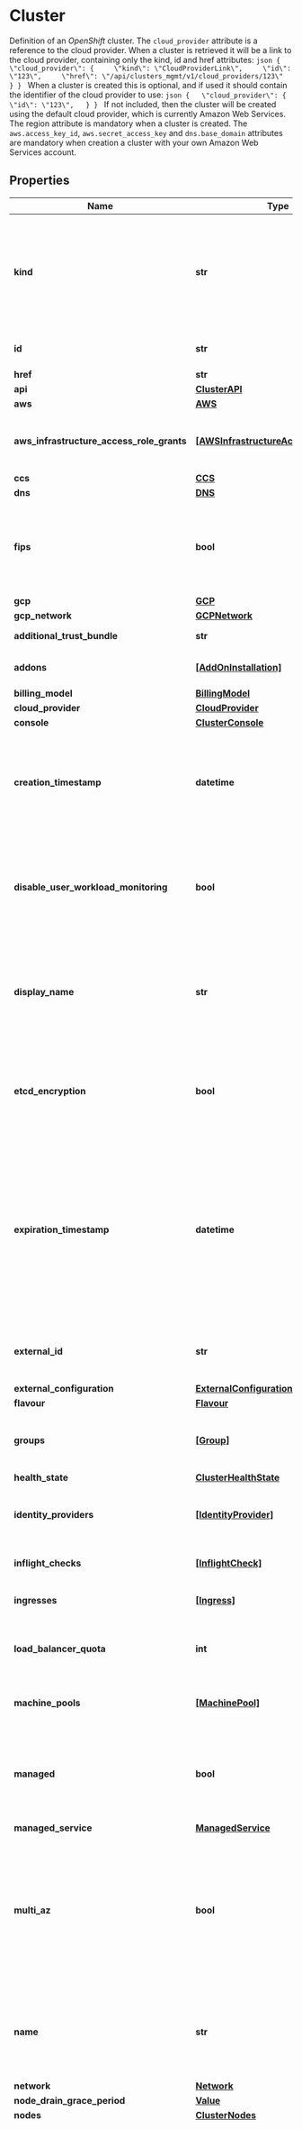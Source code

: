 # Cluster

Definition of an _OpenShift_ cluster.  The `cloud_provider` attribute is a reference to the cloud provider. When a cluster is retrieved it will be a link to the cloud provider, containing only the kind, id and href attributes:  ```json {   \"cloud_provider\": {     \"kind\": \"CloudProviderLink\",     \"id\": \"123\",     \"href\": \"/api/clusters_mgmt/v1/cloud_providers/123\"   } } ```  When a cluster is created this is optional, and if used it should contain the identifier of the cloud provider to use:  ```json {   \"cloud_provider\": {     \"id\": \"123\",   } } ```  If not included, then the cluster will be created using the default cloud provider, which is currently Amazon Web Services.  The region attribute is mandatory when a cluster is created.  The `aws.access_key_id`, `aws.secret_access_key` and `dns.base_domain` attributes are mandatory when creation a cluster with your own Amazon Web Services account.

## Properties
Name | Type | Description | Notes
------------ | ------------- | ------------- | -------------
**kind** | **str** | Indicates the type of this object. Will be &#39;Cluster&#39; if this is a complete object or &#39;ClusterLink&#39; if it is just a link. | [optional] 
**id** | **str** | Unique identifier of the object. | [optional] 
**href** | **str** | Self link. | [optional] 
**api** | [**ClusterAPI**](ClusterAPI.md) |  | [optional] 
**aws** | [**AWS**](AWS.md) |  | [optional] 
**aws_infrastructure_access_role_grants** | [**[AWSInfrastructureAccessRoleGrant]**](AWSInfrastructureAccessRoleGrant.md) | List of AWS infrastructure access role grants on this cluster. | [optional] 
**ccs** | [**CCS**](CCS.md) |  | [optional] 
**dns** | [**DNS**](DNS.md) |  | [optional] 
**fips** | **bool** | Create cluster that uses FIPS Validated / Modules in Process cryptographic libraries. | [optional] 
**gcp** | [**GCP**](GCP.md) |  | [optional] 
**gcp_network** | [**GCPNetwork**](GCPNetwork.md) |  | [optional] 
**additional_trust_bundle** | **str** | Additional trust bundle. | [optional] 
**addons** | [**[AddOnInstallation]**](AddOnInstallation.md) | List of add-ons on this cluster. | [optional] 
**billing_model** | [**BillingModel**](BillingModel.md) |  | [optional] 
**cloud_provider** | [**CloudProvider**](CloudProvider.md) |  | [optional] 
**console** | [**ClusterConsole**](ClusterConsole.md) |  | [optional] 
**creation_timestamp** | **datetime** | Date and time when the cluster was initially created, using the format defined in [RFC3339](https://www.ietf.org/rfc/rfc3339.txt). | [optional] 
**disable_user_workload_monitoring** | **bool** | Indicates whether the User workload monitoring is enabled or not It is enabled by default | [optional] 
**display_name** | **str** | Name of the cluster for display purposes. It can contain any characters, including spaces. | [optional] 
**etcd_encryption** | **bool** | Indicates whether that etcd is encrypted or not. This is set only during cluster creation. | [optional] 
**expiration_timestamp** | **datetime** | Date and time when the cluster will be automatically deleted, using the format defined in [RFC3339](https://www.ietf.org/rfc/rfc3339.txt). If no timestamp is provided, the cluster will never expire.  This option is unsupported. | [optional] 
**external_id** | **str** | External identifier of the cluster, generated by the installer. | [optional] 
**external_configuration** | [**ExternalConfiguration**](ExternalConfiguration.md) |  | [optional] 
**flavour** | [**Flavour**](Flavour.md) |  | [optional] 
**groups** | [**[Group]**](Group.md) | Link to the collection of groups of user of the cluster. | [optional] 
**health_state** | [**ClusterHealthState**](ClusterHealthState.md) |  | [optional] 
**identity_providers** | [**[IdentityProvider]**](IdentityProvider.md) | Link to the collection of identity providers of the cluster. | [optional] 
**inflight_checks** | [**[InflightCheck]**](InflightCheck.md) | List of inflight checks on this cluster. | [optional] 
**ingresses** | [**[Ingress]**](Ingress.md) | List of ingresses on this cluster. | [optional] 
**load_balancer_quota** | **int** | Load Balancer quota to be assigned to the cluster. | [optional] 
**machine_pools** | [**[MachinePool]**](MachinePool.md) | List of machine pools on this cluster. | [optional] 
**managed** | **bool** | Flag indicating if the cluster is managed (by Red Hat) or self-managed by the user. | [optional] 
**managed_service** | [**ManagedService**](ManagedService.md) |  | [optional] 
**multi_az** | **bool** | Flag indicating if the cluster should be created with nodes in different availability zones or all the nodes in a single one randomly selected. | [optional] 
**name** | **str** | Name of the cluster. This name is assigned by the user when the cluster is created. | [optional] 
**network** | [**Network**](Network.md) |  | [optional] 
**node_drain_grace_period** | [**Value**](Value.md) |  | [optional] 
**nodes** | [**ClusterNodes**](ClusterNodes.md) |  | [optional] 
**openshift_version** | **str** | Version of _OpenShift_ installed in the cluster, for example &#x60;4.0.0-0.2&#x60;.  When retrieving a cluster this will always be reported.  When provisioning a cluster this will be ignored, as the version to deploy will be determined internally. | [optional] 
**product** | [**Product**](Product.md) |  | [optional] 
**properties** | **{str: (str,)}** | User defined properties for tagging and querying. | [optional] 
**provision_shard** | [**ProvisionShard**](ProvisionShard.md) |  | [optional] 
**proxy** | [**Proxy**](Proxy.md) |  | [optional] 
**region** | [**CloudRegion**](CloudRegion.md) |  | [optional] 
**state** | [**ClusterState**](ClusterState.md) |  | [optional] 
**status** | [**ClusterStatus**](ClusterStatus.md) |  | [optional] 
**storage_quota** | [**Value**](Value.md) |  | [optional] 
**subscription** | [**Subscription**](Subscription.md) |  | [optional] 
**version** | [**Version**](Version.md) |  | [optional] 
**any string name** | **bool, date, datetime, dict, float, int, list, str, none_type** | any string name can be used but the value must be the correct type | [optional]

[[Back to Model list]](../README.md#documentation-for-models) [[Back to API list]](../README.md#documentation-for-api-endpoints) [[Back to README]](../README.md)


